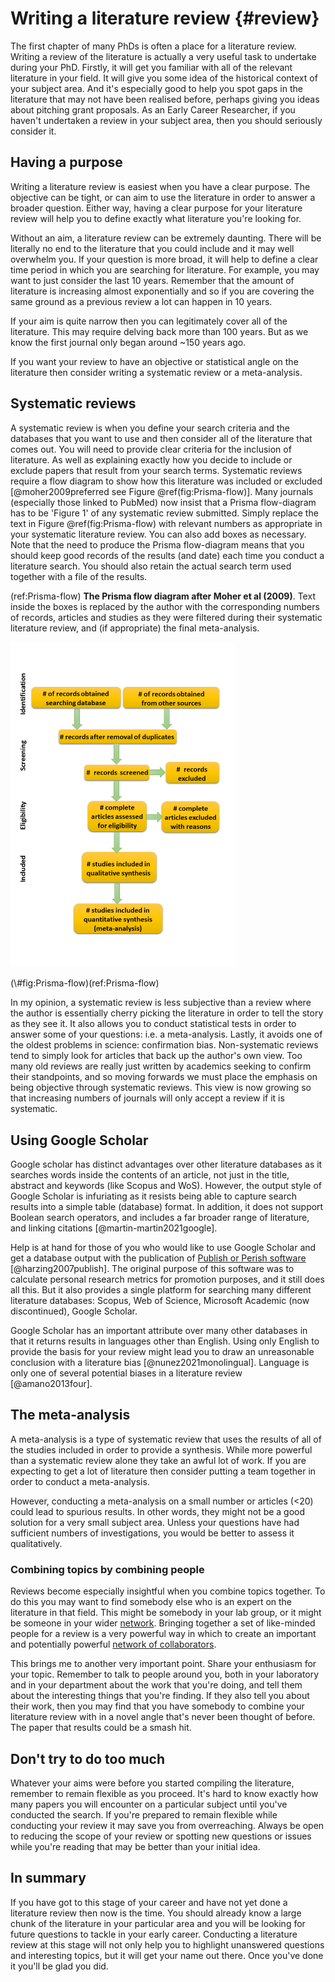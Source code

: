 # Writing a literature review {#review}

The first chapter of many PhDs is often a place for a literature review. Writing a review of the literature is actually a very useful task to undertake during your PhD. Firstly, it will get you familiar with all of the relevant literature in your field. It will give you some idea of the historical context of your subject area. And it's especially good to help you spot gaps in the literature that may not have been realised before, perhaps giving you ideas about pitching grant proposals. As an Early Career Researcher, if you haven't undertaken a review in your subject area, then you should seriously consider it.

## Having a purpose
Writing a literature review is easiest when you have a clear purpose. The objective can be tight, or can aim to use the literature in order to answer a broader question. Either way, having a clear purpose for your literature review will help you to define exactly what literature you're looking for. 

Without an aim, a literature review can be extremely daunting. There will be literally no end to the literature that you could include and it may well overwhelm you. If your question is more broad, it will help to define a clear time period in which you are searching for literature. For example, you may want to just consider the last 10 years. Remember that the amount of literature is increasing almost exponentially and so if you are covering the same ground as a previous review a lot can happen in 10 years. 

If your aim is quite narrow then you can legitimately cover all of the literature. This may require delving back more than 100 years. But as we know the first journal only began around ~150 years ago. 

If you want your review to have an objective or statistical angle on the literature then consider writing a systematic review or a meta-analysis.

## Systematic reviews
A systematic review is when you define your search criteria and the databases that you want to use and then consider all of the literature that comes out. You will need to provide clear criteria for the inclusion of literature. As well as explaining exactly how you decide to include or exclude papers that result from your search terms. Systematic reviews require a flow diagram to show how this literature was included or excluded [@moher2009preferred see Figure \@ref(fig:Prisma-flow)]. Many journals (especially those linked to PubMed) now insist that a Prisma flow-diagram has to be 'Figure 1' of any systematic review submitted. Simply replace the text in Figure \@ref(fig:Prisma-flow) with relevant numbers as appropriate in your systematic literature review. You can also add boxes as necessary. Note that the need to produce the Prisma flow-diagram means that you should keep good records of the results (and date) each time you conduct a literature search. You should also retain the actual search term used together with a file of the results.

(ref:Prisma-flow) **The Prisma flow diagram after Moher et al (2009)**. Text inside the boxes is replaced by the author with the corresponding numbers of records, articles and studies as they were filtered during their systematic literature review, and (if appropriate) the final meta-analysis.

<div class="figure">
<img src="figures/Prisma-flow.png" alt="(ref:Prisma-flow)" width="360" />
<p class="caption">(\#fig:Prisma-flow)(ref:Prisma-flow)</p>
</div>

In my opinion, a systematic review is less subjective than a review where the author is essentially cherry picking the literature in order to tell the story as they see it. It also allows you to conduct statistical tests in order to answer some of your questions: i.e. a meta-analysis. Lastly, it avoids one of the oldest problems in science: confirmation bias. Non-systematic reviews tend to simply look for articles that back up the author's own view. Too many old reviews are really just written by academics seeking to confirm their standpoints, and so moving forwards we must place the emphasis on being objective through systematic reviews. This view is now growing so that increasing numbers of journals will only accept a review if it is systematic. 

## Using Google Scholar
Google scholar has distinct advantages over other literature databases as it searches words inside the contents of an article, not just in the title, abstract and keywords (like Scopus and WoS). However, the output style of Google Scholar is infuriating as it resists being able to capture search results into a simple table (database) format. In addition, it does not support Boolean search operators, and includes a far broader range of literature, and linking citations [@martin-martin2021google]. 

Help is at hand for those of you who would like to use Google Scholar and get a database output with the publication of [Publish or Perish software](https://harzing.com/resources/publish-or-perish) [@harzing2007publish]. The original purpose of this software was to calculate personal research metrics for promotion purposes, and it still does all this. But it also provides a single platform for searching many different literature databases: Scopus, Web of Science, Microsoft Academic (now discontinued), Google Scholar. 

Google Scholar has an important attribute over many other databases in that it returns results in languages other than English. Using only English to provide the basis for your review might lead you to draw an unreasonable conclusion with a literature bias [@nunez2021monolingual]. Language is only one of several potential biases in a literature review [@amano2013four].

## The meta-analysis
A meta-analysis is a type of systematic review that uses the results of all of the studies included in order to provide a synthesis. While more powerful than a systematic review alone they take an awful lot of work. If you are expecting to get a lot of literature then consider putting a team together in order to conduct a meta-analysis.

However, conducting a meta-analysis on a small number or articles (<20) could lead to spurious results. In other words, they might not be a good solution for a very small subject area. Unless your questions have had sufficient numbers of investigations, you would be better to assess it qualitatively.

### Combining topics by combining people
Reviews become especially insightful when you combine topics together. To do this you may want to find somebody else who is an expert on the literature in that field. This might be somebody in your lab group, or it might be someone in your wider [network](#networks). Bringing together a set of like-minded people for a review is a very powerful way in which to create an important and potentially powerful [network of collaborators](#networks). 

This brings me to another very important point. Share your enthusiasm for your topic. Remember to talk to people around you, both in your laboratory and in your department about the work that you're doing, and tell them about the interesting things that you're finding. If they also tell you about their work, then you may find that you have somebody to combine your literature review with in a novel angle that's never been thought of before. The paper that results could be a smash hit.

## Don't try to do too much
Whatever your aims were before you started compiling the literature, remember to remain flexible as you proceed. It's hard to know exactly how many papers you will encounter on a particular subject until you've conducted the search. If you're prepared to remain flexible while conducting your review it may save you from overreaching. Always be open to reducing the scope of your review or spotting new questions or issues while you're reading that may be better than your initial idea. 

## In summary
If you have got to this stage of your career and have not yet done a literature review then now is the time. You should already know a large chunk of the literature in your particular area and you will be looking for future questions to tackle in your early career. Conducting a literature review at this stage  will not only help you to highlight unanswered questions and interesting topics, but it will get your name out there. Once you've done it you'll be glad you did.
